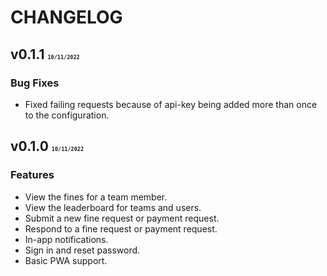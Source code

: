 # CHANGELOG

## v0.1.1 <font size=1>`10/11/2022`</font>

### Bug Fixes
- Fixed failing requests because of api-key being added more than once to the configuration.

## v0.1.0 <font size=1>`10/11/2022`</font>

### Features
- View the fines for a team member.
- View the leaderboard for teams and users. 
- Submit a new fine request or payment request. 
- Respond to a fine request or payment request.
- In-app notifications.
- Sign in and reset password. 
- Basic PWA support.
